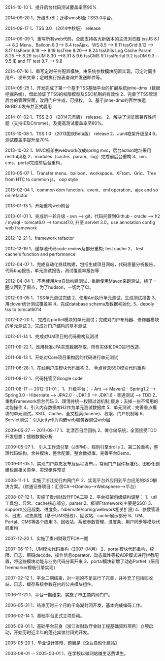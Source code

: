 2014-10-10
1、提升后台代码测试覆盖率至90%

2014-09-20
1、升级BtrBI；迁移wmsBI至 TSS3.0平台。

2014-09-17
1、TSS 3.0 （2014中秋版） release
 
2014-09-09 
1、重写所有web代码，全面支持各大新版本的主流浏览器
      tssJS 8.1 --> 8.2
      Menu、Balloon 8.3--> 8.4
      tssAjax、WS 8.5 --> 8.11
      tssGrid 8.12 --> 8.17
      tssForm 8.18 --> 8.19
      tssTree 8.20--> 8.24
      tssUtils Log Cache Param 8.25 --> 8.29
      tssUM 8.30 -->8.31 & 9.6
      tssCMS 9.1
      tssPortal 9.2
      tssDM 9.3 -- 9.5
      IE and FF  test 9.7 --> 9.8 

2014-07-16
1、重写定时任务配置模块，由系统参数模块配置实现。可定时同步用户、发布文章；定时执行报表查询并发送邮件等。

2014-05-25
1、开发完成了第一个基于TSS基础平台的扩展系统jinhe-dms（数据挖掘系统），借此验证了TSS的权限模型及SSO机制的有效性
2、完善了TSS管理后台的管理界面，改用门户生成，可授权。
3、基于jinhe-dms的百世快运BtrBI2.0发布并正式启用

2014-01-02
1、TSS 2.0 （2014元旦版） release。
2、解决了浏览器兼容性问题（支持IE及Chrome），及提高测试覆盖率至80%。

2013-10-08
1、TSS 1.0 （2013国庆Beta版） release
2、Junit框架升级至4.6，测试覆盖率提升至70%

2013-10-02
1、MVC框架由webwork改成spring mvc，后台action地址采用restful风格
2、modules（cache、param、log）完成前后台重构
3、um、cms、portal完成前后台重构，

2013-05-07
1、Transfer menu、balloon、workspace、XFrom、Grid、Tree from HTC to common js， oop style

2013-02-04
1、common dom function、event、xml operation、ajax and so on refactor

2013-01-13
1、开始重构web前台

2013-01-01
1、完成新一轮升级
    -   svn --> git，代码托管到Github
    -   oracle --> h2 / mysql
    -    tomcat6.0 --> tomcat7.0,  升至 servlet 3.0，use annotation config web framework

2012-12-21
1、framework refactor

2012-12-19
1、缓存池代码code review及部分重构; test cache
2、 test cache's function and performance

2012-04-07
1、完成自动化持续构建，包括生成项目网站，代码质量分析报告，代码bug报告，单元测试报告，测试覆盖率报告等

2012-04-04
1、不再使用Ant自动构建测试，重新使用Maven来跑测试，绕了一圈又回到了原点，为了hudson，一切为了CI。

2012-03-05
1、TSS单元测试完结
2、使用Ant执行单元测试，生成测试报告
3、用clover统计测试覆盖率
4、完成database schema及数据初始化.
5、depoly tss to tomcat6014

2012-02-20 
1、 完成对portlet模块的单元测试；完成对门户布局器、修饰器模块的单元测试
2、完成对门户结构的基本测试

2012-01-14
1、完成对UM项目的代码重构及测试

2011-09-22
1、改用标准JPA实现数据存取，所有实体和DAO进行改造、

2011-09-13
1、开始对Core项目重构后的代码进行单元测试

2011-08-28: 
1、在线用户库模块代码重构
2、 单点登录SSO模块代码重构

2011-08-12
1、代码托管至Google code 

2011-08-17 -- 2012-01-01：
1、升级平台：
    - Ant --> Maven2
    - Spring1.2 --> Spring3.0
    - Hibernate --> JPA2.0
    - JDK1.6 --> JDK1.6
    - 普通测试 --> TDD
2、重构Framework后台代码
3、理清并统一权限过滤机制;瘦身：去掉一些不常用的功能操作
4、引入内存数据库H2作为单元测试数据库
5、单元测试：完善重点模块的单元测试，SSO、Cache、全文检索(lucene)、权限、门户机制等
6、Servlet测试：引入jetty作为内嵌web服务器测试web层

2009-05-27 -- 2011-08-17
1、北漂百日后回杭
2、做仓储系统，全面接受TDD开发思想；接触数据分析

2009-05-27
1、 引入工作流引擎（JBPM）、规则引擎drolls
2、第二轮重构，整理代码结构，合并模块，整合配置，整合数据库，完善平台Demo。

2009-01-05
1、实现门户静态发布及远程发布，，常用门户组件标准化、图形化创建栏目相关菜单、实现组件预览

2008-11-1 
1、实施了浙江交行内网门户
2、实现平台外应用到平台应用的SSO解决方案。（财通证券项目：汇信CA-->Domino-->Websphere-->平台）

2008-07-12
1、实施了贵州财政厅FOA二期
2、平台框架包级结构调整：
     1、util工具包，异常、cache核心部分，parser
     2、框架Framework(主要是SSO)
     3、support(公用超类、进度条，hibernate/spring/webwork相关扩展)
     4、参数管理
     5、日志、动态属性（基于UMS授权）、回收站、cache展示部分
     6、UM、Portal、CMS等各个应用
3、回收站、系统参数管理、进度条、用户同步等模块代码重构

2007-12-20
1、实施了贵州财政厅FOA一期

2007-06-11 
1、UM模块代码重构（2007-04月）
2、portal模块代码重构，权限、日志、层码decode、操作信息operator、动态属性等按AOP模式进行拦截配置，将这些模块功能与业务代码分离开来
3、portal模块新增了动态Portlet（采用freemarker模板引擎实现）

2007-02-12
1、平台二期结束，对一期的不足进行了完善，并补充了包括回收站、日志、缓存系统参数在内的公共模块组件。
 
2006-11-21
1、平台一期结束，实施了市工商内网门户。

2006-05-31
1、结束历时三个月的千岛湖封闭开发，基本完成编码工作。

2006-02-14
1、基础平台正式立项启动。

2005-09-01
1、基础平台前身（浙江省财政厅金财工程基础资料项目）立项启动，开始历时近半年的莲花宾馆封闭式开发。

2005-05-20
1、毕业设计答辩，题目是《企业自动化建站》

2003-08-01 -- 2005-03-01
1、在学校以做网站赚生活费谋生。